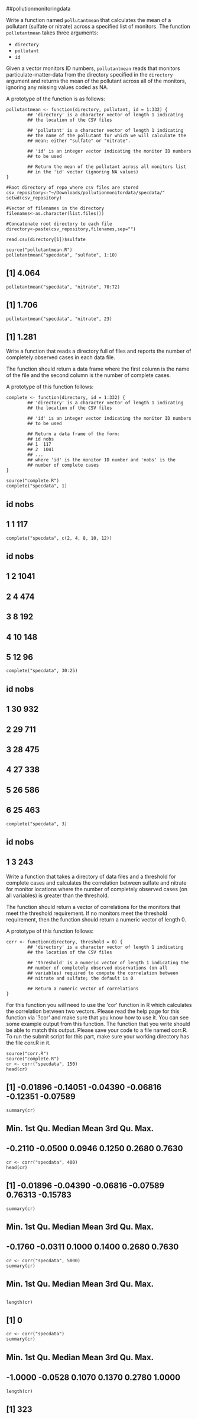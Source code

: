 ##pollutionmonitoringdata

Write a function named `pollutantmean` that calculates the mean of a pollutant (sulfate or nitrate) across a specified list of monitors. The function `pollutantmean` takes three arguments: 
* `directory` 
* `pollutant` 
* `id`

Given a vector monitors ID numbers, `pollutantmean` reads that monitors particulate-matter-data from the directory specified in the `directory` argument and returns the mean of the pollutant across all of the monitors, ignoring any missing values coded as NA. 

A prototype of the function is as follows: 

```{r}
pollutantmean <- function(directory, pollutant, id = 1:332) {
        ## 'directory' is a character vector of length 1 indicating
        ## the location of the CSV files

        ## 'pollutant' is a character vector of length 1 indicating
        ## the name of the pollutant for which we will calculate the
        ## mean; either "sulfate" or "nitrate".

        ## 'id' is an integer vector indicating the monitor ID numbers
        ## to be used

        ## Return the mean of the pollutant across all monitors list
        ## in the 'id' vector (ignoring NA values)
}
```

```{r}
#Root directory of repo where csv files are stored
csv_repository<-"~/Downloads/pollutionmonitordata/specdata/"
setwd(csv_repository)

#Vector of filenames in the directory
filenames<-as.character(list.files())

#Concatenate root directory to each file
directory<-paste(csv_repository,filenames,sep="")

read.csv(directory[1])$sulfate

```

```{r}
source("pollutantmean.R")
pollutantmean("specdata", "sulfate", 1:10)
```
## [1] 4.064

```{r}
pollutantmean("specdata", "nitrate", 70:72)
```
## [1] 1.706

```{r}
pollutantmean("specdata", "nitrate", 23)
```
## [1] 1.281


Write a function that reads a directory full of files and reports the number of completely observed cases in each data file. 

The function should return a data frame where the first column is the name of the file and the second column is the number of complete cases. 

A prototype of this function follows: 

```{r}
complete <- function(directory, id = 1:332) {
        ## 'directory' is a character vector of length 1 indicating
        ## the location of the CSV files

        ## 'id' is an integer vector indicating the monitor ID numbers
        ## to be used
        
        ## Return a data frame of the form:
        ## id nobs
        ## 1  117
        ## 2  1041
        ## ...
        ## where 'id' is the monitor ID number and 'nobs' is the
        ## number of complete cases
}
```

```{r}
source("complete.R")
complete("specdata", 1)
```
##   id nobs
## 1  1  117

```{r}
complete("specdata", c(2, 4, 8, 10, 12))
```
##   id nobs
## 1  2 1041
## 2  4  474
## 3  8  192
## 4 10  148
## 5 12   96

```{r}
complete("specdata", 30:25)
```
##   id nobs
## 1 30  932
## 2 29  711
## 3 28  475
## 4 27  338
## 5 26  586
## 6 25  463

```{r}
complete("specdata", 3)
```
##   id nobs
## 1  3  243


Write a function that takes a directory of data files and a threshold for complete cases and calculates the correlation between sulfate and nitrate for monitor locations where the number of completely observed cases (on all variables) is greater than the threshold. 

The function should return a vector of correlations for the monitors that meet the threshold requirement. If no monitors meet the threshold requirement, then the function should return a numeric vector of length 0. 

A prototype of this function follows: 

```{r}
corr <- function(directory, threshold = 0) {
        ## 'directory' is a character vector of length 1 indicating
        ## the location of the CSV files

        ## 'threshold' is a numeric vector of length 1 indicating the
        ## number of completely observed observations (on all
        ## variables) required to compute the correlation between
        ## nitrate and sulfate; the default is 0

        ## Return a numeric vector of correlations
}
```

For this function you will need to use the 'cor' function in R which calculates the correlation between two vectors. Please read the help page for this function via  '?cor' and make sure that you know how to use it. You can see some example output from this function. The function that you write should be able to match this output. Please save your code to a file named corr.R. To run the submit script for this part, make sure your working directory has the file corr.R in it.

```{r}
source("corr.R")
source("complete.R")
cr <- corr("specdata", 150)
head(cr)
```
## [1] -0.01896 -0.14051 -0.04390 -0.06816 -0.12351 -0.07589

```{r}
summary(cr)
```
##    Min. 1st Qu.  Median    Mean 3rd Qu.    Max. 
## -0.2110 -0.0500  0.0946  0.1250  0.2680  0.7630

```{r}
cr <- corr("specdata", 400)
head(cr)
```
## [1] -0.01896 -0.04390 -0.06816 -0.07589  0.76313 -0.15783

```{r}
summary(cr)
```
##    Min. 1st Qu.  Median    Mean 3rd Qu.    Max. 
## -0.1760 -0.0311  0.1000  0.1400  0.2680  0.7630

```{r}
cr <- corr("specdata", 5000)
summary(cr)
```
##    Min. 1st Qu.  Median    Mean 3rd Qu.    Max. 
## 

```{r}
length(cr)
```
## [1] 0

```{r}
cr <- corr("specdata")
summary(cr)
```
##    Min. 1st Qu.  Median    Mean 3rd Qu.    Max. 
## -1.0000 -0.0528  0.1070  0.1370  0.2780  1.0000

```{r}
length(cr)
```
## [1] 323
